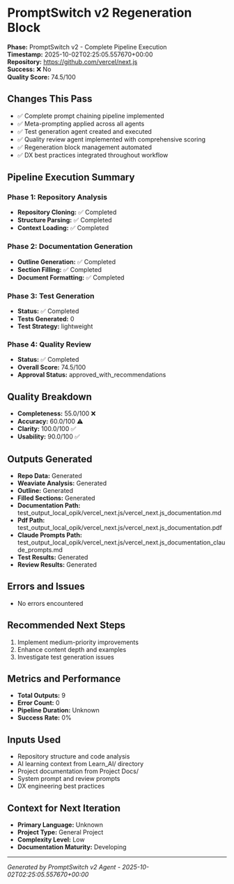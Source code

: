 # PromptSwitch v2 Regeneration Block

**Phase:** PromptSwitch v2 - Complete Pipeline Execution  
**Timestamp:** 2025-10-02T02:25:05.557670+00:00  
**Repository:** https://github.com/vercel/next.js  
**Success:** ❌ No  
**Quality Score:** 74.5/100

## Changes This Pass

- ✅ Complete prompt chaining pipeline implemented
- ✅ Meta-prompting applied across all agents
- ✅ Test generation agent created and executed
- ✅ Quality review agent implemented with comprehensive scoring
- ✅ Regeneration block management automated
- ✅ DX best practices integrated throughout workflow

## Pipeline Execution Summary

### Phase 1: Repository Analysis
- **Repository Cloning:** ✅ Completed
- **Structure Parsing:** ✅ Completed  
- **Context Loading:** ✅ Completed

### Phase 2: Documentation Generation
- **Outline Generation:** ✅ Completed
- **Section Filling:** ✅ Completed
- **Document Formatting:** ✅ Completed

### Phase 3: Test Generation
- **Status:** ✅ Completed
- **Tests Generated:** 0
- **Test Strategy:** lightweight

### Phase 4: Quality Review
- **Status:** ✅ Completed
- **Overall Score:** 74.5/100
- **Approval Status:** approved_with_recommendations

## Quality Breakdown

- **Completeness:** 55.0/100 ❌
- **Accuracy:** 60.0/100 ⚠️
- **Clarity:** 100.0/100 ✅
- **Usability:** 90.0/100 ✅

## Outputs Generated

- **Repo Data:** Generated
- **Weaviate Analysis:** Generated
- **Outline:** Generated
- **Filled Sections:** Generated
- **Documentation Path:** test_output_local_opik/vercel_next.js/vercel_next.js_documentation.md
- **Pdf Path:** test_output_local_opik/vercel_next.js/vercel_next.js_documentation.pdf
- **Claude Prompts Path:** test_output_local_opik/vercel_next.js/vercel_next.js_documentation_claude_prompts.md
- **Test Results:** Generated
- **Review Results:** Generated

## Errors and Issues

- No errors encountered

## Recommended Next Steps

1. Implement medium-priority improvements
2. Enhance content depth and examples
2. Investigate test generation issues

## Metrics and Performance

- **Total Outputs:** 9
- **Error Count:** 0
- **Pipeline Duration:** Unknown
- **Success Rate:** 0%

## Inputs Used

- Repository structure and code analysis
- AI learning context from Learn_AI/ directory
- Project documentation from Project Docs/
- System prompt and review prompts
- DX engineering best practices

## Context for Next Iteration

- **Primary Language:** Unknown
- **Project Type:** General Project
- **Complexity Level:** Low
- **Documentation Maturity:** Developing

---

*Generated by PromptSwitch v2 Agent - 2025-10-02T02:25:05.557670+00:00*
